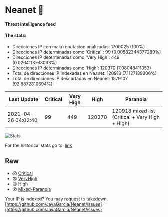 # Neanet :hocho:
#### Threat intelligence feed
#### The stats:

- Direcciones IP con mala reputacion analizadas: 1700025 (100%)
- Direcciones IP determinadas como 'Critical':  99 (0.00582344377289%)
- Direcciones IP determinadas como 'Very High':  449 (0.0264113763033%)
- Direcciones IP determinadas como 'High':  120370 (7.08048411053)
- Total de direcciones IP indexadas en Neanet:  120918 (7.1127189306%)
- Total de direcciones IP descartadas en Neanet:  1579107 (92.8872810694%)

| Last Update | Critical | Very High | High | Paranoia |
| --- | --- | --- | --- | --- |
| 2021-04-26 04:02:40 | 99 | 449 | 120370 | 120918 mixed list (Critical + Very High + High)|

![Stats](https://docs.google.com/spreadsheets/d/e/2PACX-1vSnaNMIXVabIpDJjufMlzH7poXnshF3mgd8Is1g9ytUEzVsP5my4Trn8f-xkoLLQ38xpL3HtmUexLo6/pubchart?oid=501124687&format=image)

For the historical stats go to: [link](/stats.csv)
## Raw
- :scream: [Critical](https://raw.githubusercontent.com/JavaGarcia/Neanet/master/blacklists/neanet_critical.txt)
- :fearful: [VeryHigh](https://raw.githubusercontent.com/JavaGarcia/Neanet/master/blacklists/neanet_veryHigh.txtt)
- :frowning: [High](https://raw.githubusercontent.com/JavaGarcia/Neanet/master/blacklists/neanet_high.txt)
- :dizzy_face: [Mixed-Paranoia](https://raw.githubusercontent.com/JavaGarcia/Neanet/master/blacklists/neanet_all.txt)


Your IP is indexed? You may request to takedown. [https://github.com/JavaGarcia/Neanet/issues](https://github.com/JavaGarcia/Neanet/issues)





































































































































































































































































































































































































































































































































































































































































































































































































































































































































































































































































































































































































































































































































































































































































































































































































































































































































































































































































































































































































































































































































































































































































































































































































































































































































































































































































































































































































































































































































































































































































































































































































































































































































































































































































































































































































































































































































































































































































































































































































































































































































































































































































































































































































































































































































































































































































































































































































































































































































































































































































































































































































































































































































































































































































































































































































































































































































































































































































































































































































































































































